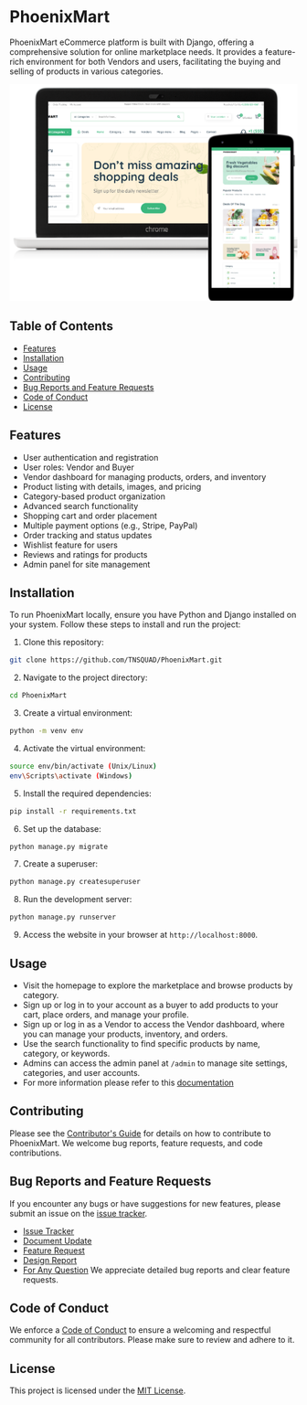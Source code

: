 # PhoenixMart

PhoenixMart eCommerce platform is built with Django, offering a comprehensive solution for online marketplace needs. It provides a feature-rich environment for both Vendors and users, facilitating the buying and selling of products in various categories.

![PhoenixMart](./static/assets/imgs/phoenix.png)

## Table of Contents

- [Features](#features)
- [Installation](#installation)
- [Usage](#usage)
- [Contributing](#contributing)
- [Bug Reports and Feature Requests](#bug-reports-and-feature-requests)
- [Code of Conduct](#code-of-conduct)
- [License](#license)




## Features

- User authentication and registration
- User roles: Vendor and Buyer
- Vendor dashboard for managing products, orders, and inventory
- Product listing with details, images, and pricing
- Category-based product organization
- Advanced search functionality
- Shopping cart and order placement
- Multiple payment options (e.g., Stripe, PayPal)
- Order tracking and status updates
- Wishlist feature for users
- Reviews and ratings for products
- Admin panel for site management

## Installation

To run PhoenixMart locally, ensure you have Python and Django installed on your system. Follow these steps to install and run the project:

1. Clone this repository:

```bash
git clone https://github.com/TNSQUAD/PhoenixMart.git
```

2. Navigate to the project directory:

```bash
cd PhoenixMart
```

3. Create a virtual environment:

```bash
python -m venv env
```

4. Activate the virtual environment:

```bash
source env/bin/activate (Unix/Linux)
env\Scripts\activate (Windows)
```

5. Install the required dependencies:

```bash
pip install -r requirements.txt
```

6. Set up the database:

```bash
python manage.py migrate
```

7. Create a superuser:

```bash
python manage.py createsuperuser
```

8. Run the development server:

```bash
python manage.py runserver
```

9. Access the website in your browser at `http://localhost:8000`.

## Usage

- Visit the homepage to explore the marketplace and browse products by category.
- Sign up or log in to your account as a buyer to add products to your cart, place orders, and manage your profile.
- Sign up or log in as a Vendor to access the Vendor dashboard, where you can manage your products, inventory, and orders.
- Use the search functionality to find specific products by name, category, or keywords.
- Admins can access the admin panel at ```/admin``` to manage site settings, categories, and user accounts.
- For more information please refer to this [documentation](docs/documentation.md)

## Contributing

Please see the [Contributor's Guide](CONTRIBUTING.md) for details on how to contribute to PhoenixMart. We welcome bug reports, feature requests, and code contributions.

## Bug Reports and Feature Requests

If you encounter any bugs or have suggestions for new features, please submit an issue on the [issue tracker](.github/issues.md).
-  [Issue Tracker](.github/issues.md)
-  [Document Update](.github/doc_update.md)
-  [Feature Request](.github/feature_request.md)
-  [Design Report](.github/design_report.md)
-  [For Any Question](.github/question.md)
We appreciate detailed bug reports and clear feature requests.

## Code of Conduct

We enforce a [Code of Conduct](CODE_OF_CONDUCT.md) to ensure a welcoming and respectful community for all contributors. Please make sure to review and adhere to it.

## License

This project is licensed under the [MIT License](LICENSE).
